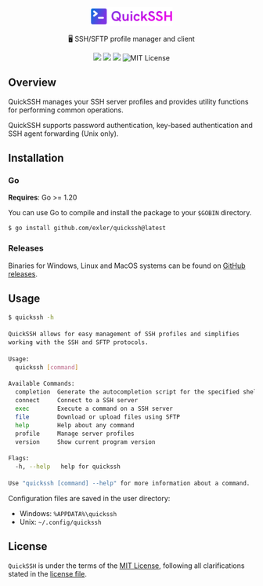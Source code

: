 <p align="center">
    <img src="logo.png" width="168">
    <p align="center">🖥 SSH/SFTP profile manager and client</p>
    <p align="center">
      <img src="https://img.shields.io/github/v/release/exler/quickssh?label=Release">
      <img src="https://github.com/exler/quickssh/actions/workflows/tests.yml/badge.svg">
      <img src="https://img.shields.io/github/go-mod/go-version/exler/quickssh">
      <img alt="MIT License" src="https://img.shields.io/github/license/exler/quickssh?color=lightblue">
    </p>
</p>

## Overview

QuickSSH manages your SSH server profiles and provides utility functions for performing common operations.

QuickSSH supports password authentication, key-based authentication and SSH agent forwarding (Unix only). 

## Installation

### Go

**Requires**: Go >= 1.20

You can use Go to compile and install the package to your `$GOBIN` directory.

```bash
$ go install github.com/exler/quickssh@latest
```

### Releases

Binaries for Windows, Linux and MacOS systems can be found on [GitHub releases](https://github.com/exler/quickssh/releases).

## Usage

```bash
$ quickssh -h

QuickSSH allows for easy management of SSH profiles and simplifies
working with the SSH and SFTP protocols.

Usage:
  quickssh [command]

Available Commands:
  completion  Generate the autocompletion script for the specified shell
  connect     Connect to a SSH server
  exec        Execute a command on a SSH server
  file        Download or upload files using SFTP
  help        Help about any command
  profile     Manage server profiles
  version     Show current program version

Flags:
  -h, --help   help for quickssh

Use "quickssh [command] --help" for more information about a command.
```

Configuration files are saved in the user directory:
* Windows: `%APPDATA%\quickssh`
* Unix: `~/.config/quickssh`

## License

`QuickSSH` is under the terms of the [MIT License](https://www.tldrlegal.com/l/mit), following all clarifications stated in the [license file](LICENSE).

